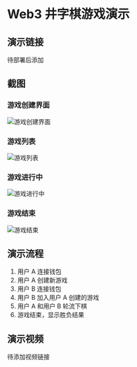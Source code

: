 # Web3 井字棋游戏演示

## 演示链接

待部署后添加

## 截图

### 游戏创建界面

![游戏创建界面](待添加)

### 游戏列表

![游戏列表](待添加)

### 游戏进行中

![游戏进行中](待添加)

### 游戏结束

![游戏结束](待添加)

## 演示流程

1. 用户 A 连接钱包
2. 用户 A 创建新游戏
3. 用户 B 连接钱包
4. 用户 B 加入用户 A 创建的游戏
5. 用户 A 和用户 B 轮流下棋
6. 游戏结束，显示胜负结果

## 演示视频

待添加视频链接
